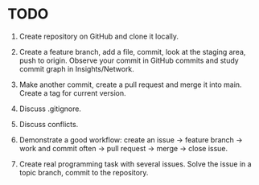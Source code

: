 # TODO

1. Create repository on GitHub and clone it locally.

2. Create a feature branch, add a file, commit, look at the staging area, push to origin. Observe your commit in GitHub commits and study commit graph in Insights/Network.

3. Make another commit, create a pull request and merge it into main. Create a tag for current version.

4. Discuss .gitignore.

5. Discuss conflicts.

6. Demonstrate a good workflow: create an issue -> feature branch -> work and commit often -> pull request -> merge -> close issue.

7. Create real programming task with several issues. Solve the issue in a topic branch, commit to the repository.
